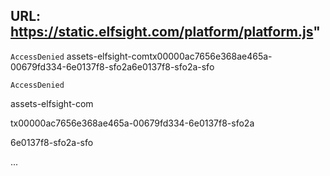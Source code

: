 URL: https://static.elfsight.com/platform/platform.js"
---
`AccessDenied` assets-elfsight-comtx00000ac7656e368ae465a-00679fd334-6e0137f8-sfo2a6e0137f8-sfo2a-sfo

<Error>

<Code>AccessDenied</Code>

<Message/>

<BucketName>assets-elfsight-com</BucketName>

<RequestId>tx00000ac7656e368ae465a-00679fd334-6e0137f8-sfo2a</RequestId>

<HostId>6e0137f8-sfo2a-sfo</HostId>

...

</Error>
